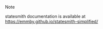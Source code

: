 > [!NOTE]
> statesmith documentation is available at https://emmby.github.io/statesmith-simplified/
